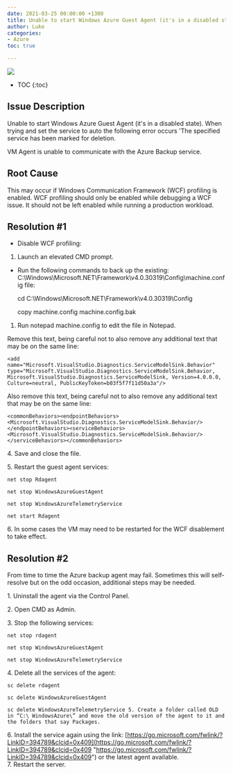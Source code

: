 ```yaml
---
date: 2021-03-25 00:00:00 +1300
title: Unable to start Windows Azure Guest Agent (it's in a disabled state)
author: Luke
categories:
- Azure
toc: true

---
```

![](https://csharpcorner.azureedge.net/article/an-overview-of-azure-backup/Images/An%20Overview%20Of%20Azure%20Backup01.png)

* TOC
{:toc}

## Issue Description

Unable to start Windows Azure Guest Agent (it's in a disabled state). When trying and set the service to auto the following error occurs 'The specified service has been marked for deletion.

VM Agent is unable to communicate with the Azure Backup service.

## Root Cause

This may occur if Windows Communication Framework (WCF) profiling is enabled. WCF profiling should only be enabled while debugging a WCF issue. It should not be left enabled while running a production workload.

## Resolution #1

* Disable WCF profiling:

1. Launch an elevated CMD prompt.

* Run the following commands to back up the existing: C:\\Windows\\Microsoft.NET\\Framework\\v4.0.30319\\Config\\machine.config file:

  cd C:\\Windows\\Microsoft.NET\\Framework\\v4.0.30319\\Config

  copy machine.config machine.config.bak

1. Run notepad machine.config to edit the file in Notepad.

Remove this text, being careful not to also remove any additional text that may be on the same line:

    <add name="Microsoft.VisualStudio.Diagnostics.ServiceModelSink.Behavior" type="Microsoft.VisualStudio.Diagnostics.ServiceModelSink.Behavior, Microsoft.VisualStudio.Diagnostics.ServiceModelSink, Version=4.0.0.0, Culture=neutral, PublicKeyToken=b03f5f7f11d50a3a"/>

Also remove this text, being careful not to also remove any additional text that may be on the same line:

    <commonBehaviors><endpointBehaviors><Microsoft.VisualStudio.Diagnostics.ServiceModelSink.Behavior/></endpointBehaviors><serviceBehaviors><Microsoft.VisualStudio.Diagnostics.ServiceModelSink.Behavior/></serviceBehaviors></commonBehaviors>

4\. Save and close the file.

5\. Restart the guest agent services:

    net stop Rdagent
    
    net stop WindowsAzureGuestAgent
    
    net stop WindowsAzureTelemetryService
    
    net start Rdagent

6\. In some cases the VM may need to be restarted for the WCF disablement to take effect.

## Resolution #2

From time to time the Azure backup agent may fail. Sometimes this will self-resolve but on the odd occasion, additional steps may be needed.

1\. Uninstall the agent via the Control Panel.  
   
2\. Open CMD as Admin.  
   
3\. Stop the following services:

    net stop rdagent

    net stop WindowsAzureGuestAgent

    net stop WindowsAzureTelemetryService 

4\. Delete all the services of the agent:

    sc delete rdagent

    sc delete WindowsAzureGuestAgent

    sc delete WindowsAzureTelemetryService 5. Create a folder called OLD in “C:\ WindowsAzure\” and move the old version of the agent to it and the folders that say Packages. 

6\. Install the service again using the link: [https://go.microsoft.com/fwlink/?LinkID=394789&clcid=0x409](https://go.microsoft.com/fwlink/?LinkID=394789&clcid=0x409 "https://go.microsoft.com/fwlink/?LinkID=394789&clcid=0x409") or the latest agent available.  
 7. Restart the server.